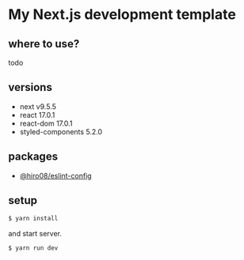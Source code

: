 # My Next.js development template

## where to use?

todo

## versions

- next v9.5.5
- react 17.0.1
- react-dom 17.0.1
- styled-components 5.2.0

## packages

- [@hiro08/eslint-config](https://github.com/hiro08gh/eslint-config)

## setup

```bash
$ yarn install
```

and start server.

```bash
$ yarn run dev
```
